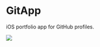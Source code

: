 # GitApp
iOS portfolio app for GitHub profiles.

<img src="https://github.com/SunayaShivakumar/GitApp/blob/master/screencaps/gitapp.png">
